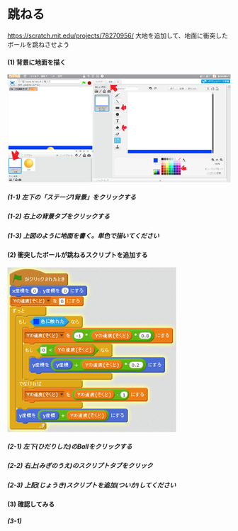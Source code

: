 # 跳ねる
https://scratch.mit.edu/projects/78270956/
大地を追加して、地面に衝突したボールを跳ねさせよう

#### (1) 背景に地面を描く
![](bouncing_001a.png)
##### (1-1) 左下の「ステージ1背景」をクリックする
##### (1-2) 右上の背景タブをクリックする
##### (1-3) 上図のように地面を書く。単色で描いてください


#### (2) 衝突したボールが跳ねるスクリプトを追加する
![](bouncing_script_002.png)
##### (2-1) 左下(ひだりした)のBallをクリックする

##### (2-2) 右上(みぎのうえ)のスクリプトタブをクリック

##### (2-3) 上記(じょうき)スクリプトを追加(ついか)してください


#### (3) 確認してみる
##### (3-1) 